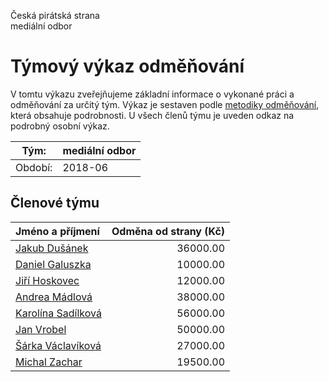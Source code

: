 Česká pirátská strana  
mediální odbor

Týmový výkaz odměňování
===========================

V tomtu výkazu zveřejňujeme základní informace o vykonané práci a odměňování
za určitý tým. Výkaz je sestaven podle [metodiky odměňování][metodika],
která obsahuje podrobnosti. U všech členů týmu je uveden odkaz na podrobný osobní výkaz.

Tým:                     | mediální odbor
-----------------------  | --------------------
Období:                  | 2018-06

Členové týmu
--------------

| Jméno a příjmení                          |   Odměna od strany (Kč) |
|:------------------------------------------|------------------------:|
| [Jakub Dušánek](jakub-dusanek/)           |                36000.00 |
| [Daniel Galuszka](daniel-galuszka/)       |                10000.00 |
| [Jiří Hoskovec](jiri-hoskovec/)           |                12000.00 |
| [Andrea Mádlová](andrea-madlova/)         |                38000.00 |
| [Karolína Sadílková](karolina-sadilkova/) |                56000.00 |
| [Jan Vrobel](jan-vrobel/)                 |                50000.00 |
| [Šárka Václavíková](sarka-vaclavikova/)   |                27000.00 |
| [Michal Zachar](michal-zachar/)           |                19500.00 |


[metodika]: https://redmine.pirati.cz/projects/po/wiki/Odmenovani
